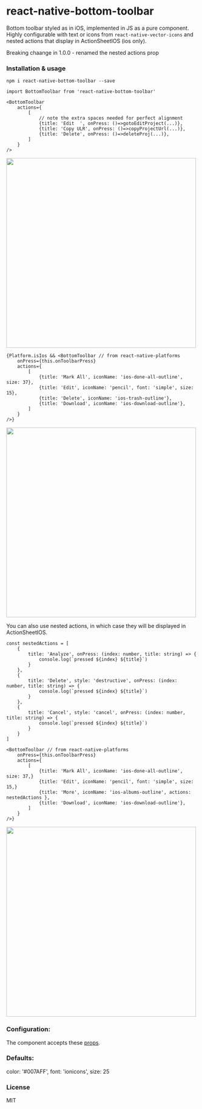 # react-native-bottom-toolbar

Bottom toolbar styled as in iOS, implemented in JS as a pure component. Highly configurable with text or icons from `react-native-vector-icons` and nested actions that display in ActionSheetIOS (ios only). 

Breaking chaange in 1.0.0 - renamed the nested actions prop


### Installation & usage

`npm i react-native-bottom-toolbar --save`

```
import BottomToolbar from 'react-native-bottom-toolbar'

<BottomToolbar
    actions={
        [
            // note the extra spaces needed for perfect alignment
            {title: 'Edit  ', onPress: ()=>gotoEditProject(...)}, 
            {title: 'Copy ULR', onPress: ()=>copyProjectUrl(...)},
            {title: 'Delete', onPress: ()=>deleteProj(...)},
        ]
    }
/>
```
<img src="https://raw.githubusercontent.com/vonovak/react-native-bottom-toolbar/master/one.png" width="500" />


```
{Platform.isIos && <BottomToolbar // from react-native-platforms 
    onPress={this.onToolbarPress}
    actions={
        [
            {title: 'Mark All', iconName: 'ios-done-all-outline', size: 37},
            {title: 'Edit', iconName: 'pencil', font: 'simple', size: 15},
            {title: 'Delete', iconName: 'ios-trash-outline'},
            {title: 'Download', iconName: 'ios-download-outline'},
        ]
    }
/>}
```
<img src="https://raw.githubusercontent.com/vonovak/react-native-bottom-toolbar/master/two.png" width="500" />


You can also use nested actions, in which case they will be displayed in ActionSheetIOS.

```
const nestedActions = [
    {
        title: 'Analyze', onPress: (index: number, title: string) => {
            console.log(`pressed ${index} ${title}`)
        }
    },
    {
        title: 'Delete', style: 'destructive', onPress: (index: number, title: string) => {
            console.log(`pressed ${index} ${title}`)
        }
    },
    {
        title: 'Cancel', style: 'cancel', onPress: (index: number, title: string) => {
            console.log(`pressed ${index} ${title}`)
        }
    }
]
        
<BottomToolbar // from react-native-platforms 
    onPress={this.onToolbarPress}
    actions={
        [
            {title: 'Mark All', iconName: 'ios-done-all-outline', size: 37,}
            {title: 'Edit', iconName: 'pencil', font: 'simple', size: 15,}
            {title: 'More', iconName: 'ios-albums-outline', actions: nestedActions },
            {title: 'Download', iconName: 'ios-download-outline'},
        ]
    }
/>}
```

<img src="https://raw.githubusercontent.com/vonovak/react-native-bottom-toolbar/master/three.png" width="500" />

### Configuration:

The component accepts these [props](https://github.com/vonovak/react-native-bottom-toolbar/blob/master/index.js#L98).

### Defaults:

color: '#007AFF',
font: 'ionicons',
size: 25

### License
MIT

